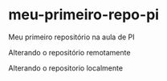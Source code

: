 # meu-primeiro-repo-pi
Meu primeiro repositório na aula de PI

Alterando o repositório remotamente

Alterando o repositorio localmente 